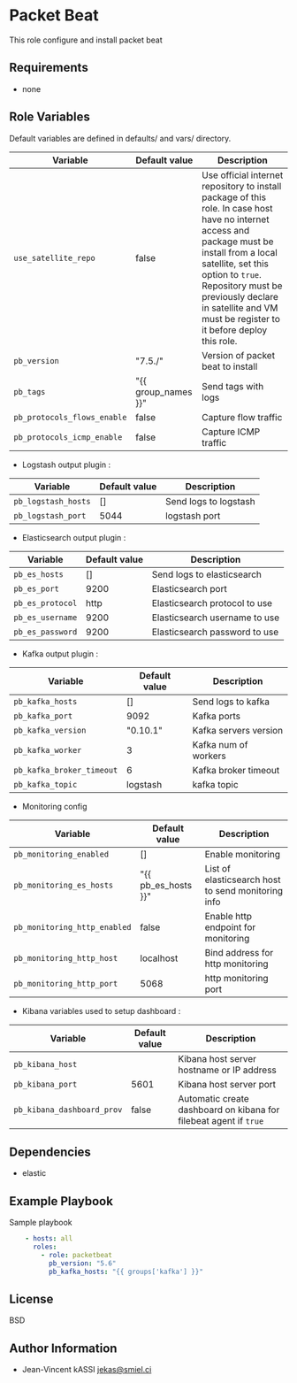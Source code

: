 Packet Beat
=========

This role configure and install packet beat

Requirements
------------

* none

Role Variables
--------------

Default variables are defined in defaults/ and vars/ directory.

| Variable | Default value | Description |
| -------- | ------------- | ----------- |
| `use_satellite_repo` | false | Use official internet repository to install package of this role. In case host have no internet access and package must be install from a local satellite, set this option to `true`. Repository must be previously declare in satellite and VM must be register to it before deploy this role. |
| `pb_version` | "7.5./" | Version of packet beat to install |
| `pb_tags`    | "{{ group_names }}" | Send tags with logs |
| `pb_protocols_flows_enable` | false | Capture flow traffic
| `pb_protocols_icmp_enable` | false  |   Capture ICMP traffic


* Logstash output plugin :

| Variable | Default value | Description |
| -------- | ------------- | ----------- |
| `pb_logstash_hosts` | [] | Send logs to logstash
| `pb_logstash_port` | 5044 | logstash port

* Elasticsearch output plugin :

| Variable | Default value | Description |
| -------- | ------------- | ----------- |
| `pb_es_hosts` | [] | Send logs to elasticsearch
| `pb_es_port` | 9200 | Elasticsearch port
| `pb_es_protocol` | http | Elasticsearch protocol to use
| `pb_es_username` | 9200 | Elasticsearch username to use
| `pb_es_password` | 9200 | Elasticsearch password to use

* Kafka output plugin :

| Variable | Default value | Description |
| -------- | ------------- | ----------- |
| `pb_kafka_hosts` | [] | Send logs to kafka
| `pb_kafka_port` | 9092 | Kafka ports
| `pb_kafka_version` | "0.10.1" | Kafka servers version
| `pb_kafka_worker` | 3 | Kafka num of workers
| `pb_kafka_broker_timeout` | 6 | Kafka broker timeout
| `pb_kafka_topic` | logstash | kafka topic

* Monitoring config

| Variable | Default value | Description |
| -------- | ------------- | ----------- |
| `pb_monitoring_enabled` | [] | Enable monitoring
| `pb_monitoring_es_hosts` | "{{ pb_es_hosts }}" | List of elasticsearch host to send monitoring info
| `pb_monitoring_http_enabled` | false | Enable http endpoint for monitoring
| `pb_monitoring_http_host` | localhost | Bind address for http monitoring
| `pb_monitoring_http_port` | 5068 | http monitoring port

* Kibana variables used to setup dashboard :

Variable | Default value | Description
-------- | ------------- | -----------
`pb_kibana_host` |  | Kibana host server hostname or IP address
`pb_kibana_port` | 5601 | Kibana host server port
`pb_kibana_dashboard_prov` | false | Automatic create dashboard on kibana for filebeat agent if `true`

Dependencies
------------

* elastic

Example Playbook
----------------

Sample playbook

```yml
    - hosts: all
      roles:
        - role: packetbeat
          pb_version: "5.6"
          pb_kafka_hosts: "{{ groups['kafka'] }}"
```

License
-------

BSD

Author Information
------------------

* Jean-Vincent kASSI <jekas@smiel.ci>
